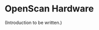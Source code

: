 <!--
This file is part of OpenScan-Hardware
Copyright 2023 OpenScan Contributors
SPDX-License-Identifier: CC-BY-SA-4.0
-->

# OpenScan Hardware

(Introduction to be written.)

```{tableofcontents}
```
